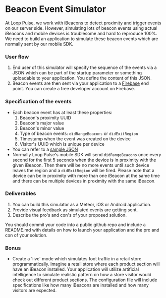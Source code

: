 Beacon Event Simulator
======================

At [Loop Pulse](http://www.looppulse.com), we work with iBeacons to detect proximity and trigger events on our server side. However, simulating lots of beacon events using actual iBeacons and mobile devices is troublesome and hard to reproduce 100%. We need to build an application to simulate these beacon events which are normally sent by our mobile SDK.

### User flow
  1. End user of this simulator will specify the sequence of the events via a JSON which can be part of the startup parameter or something uploadable to your application. You define the content of this JSON.
  2. Beacon events are then sent via your application to a [Firebase](https://www.firebase.com/account/) end point. You can create a free developer account on Firebase.

### Specification of the events
  * Each beacon event has at least these properties:
    1. Beacon's proximity UUID
    2. Beacon's major value
    3. Beacon's minor value
    4. Type of beacon events: `didRangeBeacons` or `didExitRegion`
    5. Timestamp when the event was created on the device
    6. Visitor's UUID which is unique per device
  * You can refer to a [sample JSON](sample_beacon_event.json)
  * Normally Loop Pulse's mobile SDK will send `didRangeBeacons` once every second for the first 5 seconds when the device is in proximity with the given iBeacon. Then there will be no more events until such device leaves the region and a `didExitRegion` will be fired. Please note that a device can be in proximity with more than one iBeacon at the same time and there can be multiple devices in proximity with the same iBeacon.
   
### Deliverables
  1. You can build this simulator as a Meteor, iOS or Android application.
  2. Provide visual feedback as simulated events are getting sent.
  3. Describe the pro's and con's of your proposed solution.

You should commit your code into a public github repo and include a README.md with details on how to launch your application and the pro and con of your solution.
  
### Bonus
  * Create a 'live' mode which simulates foot traffic in a retail store programmatically. Imagine a retail store where each product section will have an iBeacon installed. Your application will utilize artificial intelligence to simulate realistic pattern on how a store visitor would check out different product sections. The configuration file will include specifications like how many iBeacons are installed and how many visitors are expected. 
